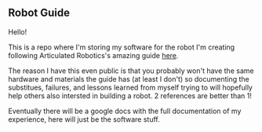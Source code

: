 ## Robot Guide

Hello!

This is a repo where I'm storing my software for the robot I'm creating following Articulated Robotics's amazing guide [here](https://www.youtube.com/playlist?list=PLunhqkrRNRhYAffV8JDiFOatQXuU-NnxT).

The reason I have this even public is that you probably won't have the same hardware and materials the guide has (at least I don't) so documenting the substitues, failures, and lessons learned from myself trying to will hopefully help others also intersted in building a robot. 2 references are better than 1! 

Eventually there will be a google docs with the full documentation of my experience, here will just be the software stuff.
